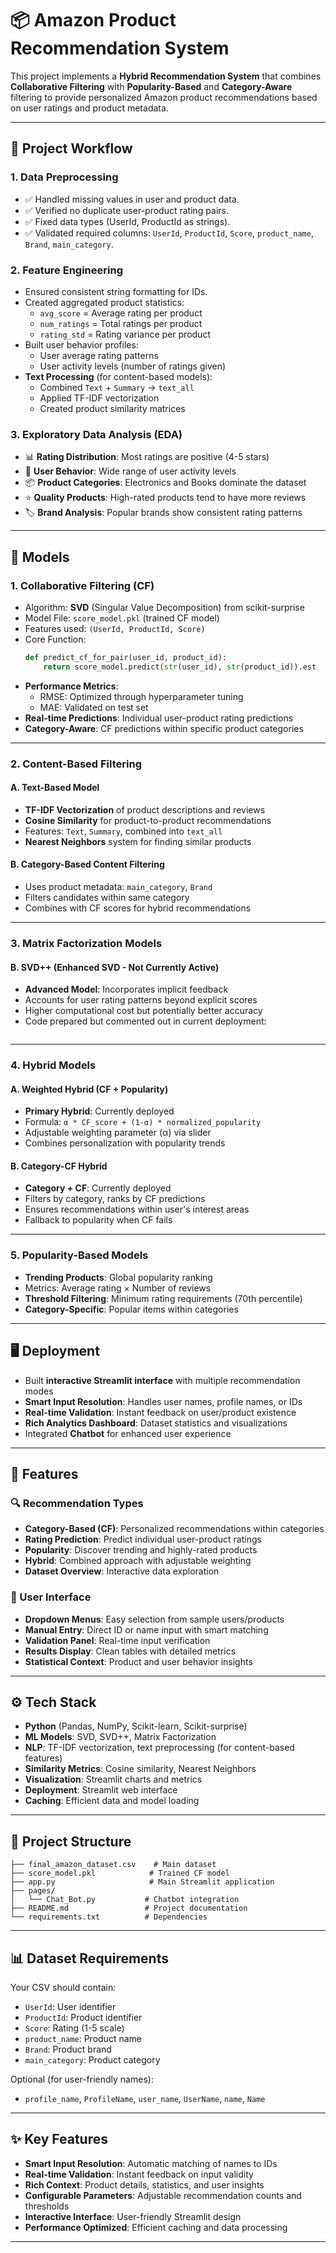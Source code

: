 # 📦 Amazon Product Recommendation System

This project implements a **Hybrid Recommendation System** that combines **Collaborative Filtering** with **Popularity-Based** and **Category-Aware** filtering to provide personalized Amazon product recommendations based on user ratings and product metadata.

---

## 🚀 Project Workflow

### 1. Data Preprocessing
- ✅ Handled missing values in user and product data.
- ✅ Verified no duplicate user-product rating pairs.
- ✅ Fixed data types (UserId, ProductId as strings).
- ✅ Validated required columns: `UserId`, `ProductId`, `Score`, `product_name`, `Brand`, `main_category`.

### 2. Feature Engineering
- Ensured consistent string formatting for IDs.
- Created aggregated product statistics:
  - `avg_score` = Average rating per product
  - `num_ratings` = Total ratings per product
  - `rating_std` = Rating variance per product
- Built user behavior profiles:
  - User average rating patterns
  - User activity levels (number of ratings given)
- **Text Processing** (for content-based models):
  - Combined `Text` + `Summary` → `text_all`
  - Applied TF-IDF vectorization
  - Created product similarity matrices

### 3. Exploratory Data Analysis (EDA)
- 📊 **Rating Distribution**: Most ratings are positive (4-5 stars)
- 👥 **User Behavior**: Wide range of user activity levels
- 📦 **Product Categories**: Electronics and Books dominate the dataset
- ⭐ **Quality Products**: High-rated products tend to have more reviews
- 🏷️ **Brand Analysis**: Popular brands show consistent rating patterns

---

## 🧩 Models

### 1. Collaborative Filtering (CF)
- Algorithm: **SVD** (Singular Value Decomposition) from scikit-surprise
- Model File: `score_model.pkl` (trained CF model)
- Features used: `(UserId, ProductId, Score)`
- Core Function:
  ```python
  def predict_cf_for_pair(user_id, product_id):
      return score_model.predict(str(user_id), str(product_id)).est
  ```
- **Performance Metrics**:
  - RMSE: Optimized through hyperparameter tuning
  - MAE: Validated on test set
- **Real-time Predictions**: Individual user-product rating predictions
- **Category-Aware**: CF predictions within specific product categories

---

### 2. Content-Based Filtering

#### A. Text-Based Model 
- **TF-IDF Vectorization** of product descriptions and reviews
- **Cosine Similarity** for product-to-product recommendations
- Features: `Text`, `Summary`, combined into `text_all`
- **Nearest Neighbors** system for finding similar products

#### B. Category-Based Content Filtering
- Uses product metadata: `main_category`, `Brand`
- Filters candidates within same category
- Combines with CF scores for hybrid recommendations

---

### 3. Matrix Factorization Models

#### B. SVD++ (Enhanced SVD - Not Currently Active)
- **Advanced Model**: Incorporates implicit feedback
- Accounts for user rating patterns beyond explicit scores
- Higher computational cost but potentially better accuracy
- Code prepared but commented out in current deployment:
  ```python

---

### 4. Hybrid Models

#### A. Weighted Hybrid (CF + Popularity)
- **Primary Hybrid**: Currently deployed
- Formula: `α * CF_score + (1-α) * normalized_popularity`
- Adjustable weighting parameter (α) via slider
- Combines personalization with popularity trends

#### B. Category-CF Hybrid
- **Category + CF**: Currently deployed
- Filters by category, ranks by CF predictions
- Ensures recommendations within user's interest areas
- Fallback to popularity when CF fails

---

### 5. Popularity-Based Models
- **Trending Products**: Global popularity ranking
- Metrics: Average rating × Number of reviews
- **Threshold Filtering**: Minimum rating requirements (70th percentile)
- **Category-Specific**: Popular items within categories
---

## 🖥️ Deployment
- Built **interactive Streamlit interface** with multiple recommendation modes
- **Smart Input Resolution**: Handles user names, profile names, or IDs
- **Real-time Validation**: Instant feedback on user/product existence
- **Rich Analytics Dashboard**: Dataset statistics and visualizations
- Integrated **Chatbot** for enhanced user experience

---

## 🎯 Features

### 🔍 Recommendation Types
- **Category-Based (CF)**: Personalized recommendations within categories
- **Rating Prediction**: Predict individual user-product ratings
- **Popularity**: Discover trending and highly-rated products
- **Hybrid**: Combined approach with adjustable weighting
- **Dataset Overview**: Interactive data exploration

### 🎨 User Interface
- **Dropdown Menus**: Easy selection from sample users/products
- **Manual Entry**: Direct ID or name input with smart matching
- **Validation Panel**: Real-time input verification
- **Results Display**: Clean tables with detailed metrics
- **Statistical Context**: Product and user behavior insights

---

## ⚙️ Tech Stack
- **Python** (Pandas, NumPy, Scikit-learn, Scikit-surprise)
- **ML Models**: SVD, SVD++, Matrix Factorization
- **NLP**: TF-IDF vectorization, text preprocessing (for content-based features)
- **Similarity Metrics**: Cosine similarity, Nearest Neighbors
- **Visualization**: Streamlit charts and metrics
- **Deployment**: Streamlit web interface
- **Caching**: Efficient data and model loading

---

## 📂 Project Structure
```
├── final_amazon_dataset.csv    # Main dataset
├── score_model.pkl            # Trained CF model
├── app.py                     # Main Streamlit application
├── pages/
│   └── Chat_Bot.py           # Chatbot integration
├── README.md                 # Project documentation
└── requirements.txt          # Dependencies
```

---


## 📊 Dataset Requirements

Your CSV should contain:
- `UserId`: User identifier
- `ProductId`: Product identifier  
- `Score`: Rating (1-5 scale)
- `product_name`: Product name
- `Brand`: Product brand
- `main_category`: Product category

Optional (for user-friendly names):
- `profile_name`, `ProfileName`, `user_name`, `UserName`, `name`, `Name`

---

## ✨ Key Features

- **Smart Input Resolution**: Automatic matching of names to IDs
- **Real-time Validation**: Instant feedback on input validity
- **Rich Context**: Product details, statistics, and user insights
- **Configurable Parameters**: Adjustable recommendation counts and thresholds
- **Interactive Interface**: User-friendly Streamlit design
- **Performance Optimized**: Efficient caching and data processing

---
